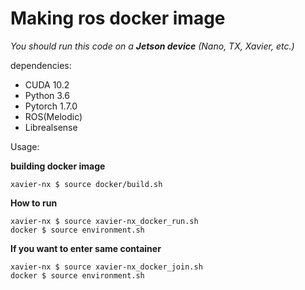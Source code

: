 # Making ros docker image
*You should run this code on a **Jetson device** (Nano, TX, Xavier, etc.)*

dependencies: 
- CUDA 10.2
- Python 3.6
- Pytorch 1.7.0
- ROS(Melodic)
- Librealsense

Usage:

**building docker image**

    xavier-nx $ source docker/build.sh

**How to run**

    xavier-nx $ source xavier-nx_docker_run.sh
    docker $ source environment.sh
    
**If you want to enter same container**

    xavier-nx $ source xavier-nx_docker_join.sh
    docker $ source environment.sh
